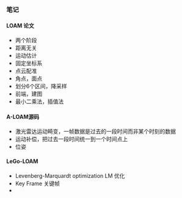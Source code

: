 
### 笔记


#### LOAM 论文
- 两个阶段
- 距离无关
- 运动估计
- 固定坐标系
- 点云配准
- 角点，面点
- 划分6个区间，降采样
- 前端，建图
- 最小二乘法，插值法

#### A-LOAM源码

- 激光雷达运动畸变，一帧数据是过去的一段时间而非某个时刻的数据
- 运动补偿，把过去一段时间统一到一个时间点上
- 位姿 

#### LeGo-LOAM
- Levenberg-Marquardt optimization LM 优化
- Key Frame 关键帧
- 
